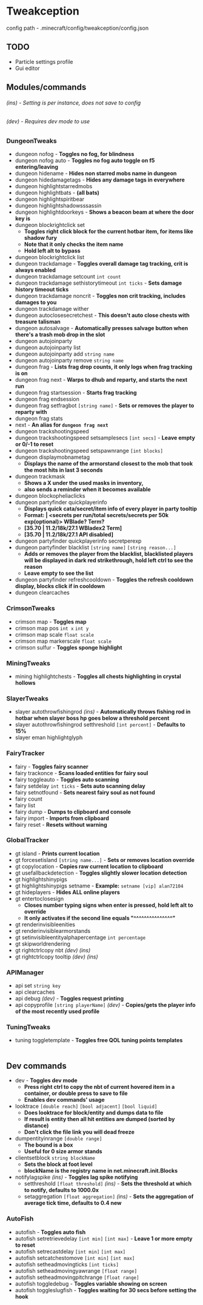 # Tweakception

config path - .minecraft/config/tweakception/config.json

## TODO
- Particle settings profile
- Gui editor

## Modules/commands

###### *(ins)* - Setting is per instance, does not save to config
###### *(dev)* - Requires dev mode to use

### DungeonTweaks
- dungeon nofog - **Toggles no fog, for blindness**
- dungeon nofog auto - **Toggles no fog auto toggle on f5 entering/leaving**
- dungeon hidename - **Hides non starred mobs name in dungeon**
- dungeon hidedamagetags - **Hides any damage tags in everywhere**
- dungeon highlightstarredmobs
- dungeon highlightbats - **(all bats)**
- dungeon highlightspiritbear
- dungeon highlightshadowsssassin
- dungeon highlightdoorkeys - **Shows a beacon beam at where the door key is**
- dungeon blockrightclick set
  - **Toggles right click block for the current hotbar item, for items like shadow fury**
  - **Note that it only checks the item name**
  - **Hold left alt to bypass**
- dungeon blockrightclick list
- dungeon trackdamage - **Toggles overall damage tag tracking, crit is always enabled**
- dungeon trackdamage setcount `int count`
- dungeon trackdamage sethistorytimeout `int ticks` - **Sets damage history timeout ticks**
- dungeon trackdamage noncrit - **Toggles non crit tracking, includes damages to you**
- dungeon trackdamage wither
- dungeon autoclosesecretchest - **This doesn't auto close chests with treasure talisman**
- dungeon autosalvage - **Automatically presses salvage button when there's a trash mob drop in the slot**
- dungeon autojoinparty
- dungeon autojoinparty list
- dungeon autojoinparty add `string name`
- dungeon autojoinparty remove `string name`
- dungeon frag - **Lists frag drop counts, it only logs when frag tracking is on**
- dungeon frag next - **Warps to dhub and reparty, and starts the next run**
- dungeon frag startsession - **Starts frag tracking**
- dungeon frag endsession
- dungeon frag setfragbot `[string name]` - **Sets or removes the player to reparty with**
- dungeon frag stats
- next - **An alias for `dungeon frag next`**
- dungeon trackshootingspeed
- dungeon trackshootingspeed setsamplesecs `[int secs]` - **Leave empty or 0/-1 to reset**
- dungeon trackshootingspeed setspawnrange `[int blocks]`
- dungeon displaymobnametag
  - **Displays the name of the armorstand closest to the mob that took the most hits in last 3 seconds**
- dungeon trackmask
  - **Shows a X under the used masks in inventory,**
  - **also sends a reminder when it becomes available**
- dungeon blockopheliaclicks
- dungeon partyfinder quickplayerinfo
  - **Displays quick cata/secret/item info of every player in party tooltip**
  - **Format: <cata> | <secrets per run/total secrets/secrets per 50k exp(optional)> WBlade? Term?**
  - **[35.70 | 11.2/18k/27.1 WBladex2 Term]**
  - **[35.70 | 11.2/18k/27.1 API disabled]** 
- dungeon partyfinder quickplayerinfo secretperexp
- dungeon partyfinder blacklist `[string name]` `[string reason...]`
  - **Adds or removes the player from the blacklist, blacklisted players will be displayed in dark red strikethrough, hold left ctrl to see the reason**
  - **Leave empty to see the list**
- dungeon partyfinder refreshcooldown - **Toggles the refresh cooldown display, blocks click if in cooldown**
- dungeon clearcaches
### CrimsonTweaks
- crimson map - **Toggles map**
- crimson map pos `int x` `int y`
- crimson map scale `float scale`
- crimson map markerscale `float scale`
- crimson sulfur - **Toggles sponge highlight**
### MiningTweaks
- mining highlightchests - **Toggles all chests highlighting in crystal hollows**
### SlayerTweaks
- slayer autothrowfishingrod *(ins)* - **Automatically throws fishing rod in hotbar when slayer boss hp goes below a threshold percent**
- slayer autothrowfishingrod setthreshold `[int percent]` - **Defaults to 15%**
- slayer eman highlightglyph
### FairyTracker
- fairy - **Toggles fairy scanner**
- fairy trackonce  - **Scans loaded entities for fairy soul**
- fairy toggleauto - **Toggles auto scanning**
- fairy setdelay `int ticks` - **Sets auto scanning delay**
- fairy setnotfound - **Sets nearest fairy soul as not found**
- fairy count
- fairy list
- fairy dump - **Dumps to clipboard and console**
- fairy import - **Imports from clipboard**
- fairy reset - **Resets without warning**
### GlobalTracker
- gt island - **Prints current location**
- gt forcesetisland `[string name...]` - **Sets or removes location override**
- gt copylocation - **Copies raw current location to clipboard**
- gt usefallbackdetection - **Toggles slightly slower location detection**
- gt highlightshinypigs
- gt highlightshinypigs setname - **Example:** `setname [vip] alan72104`
- gt hideplayers - **Hides ALL online players**
- gt entertoclosesign
  - **Closes number typing signs when enter is pressed, hold left alt to override**
  - **It only activates if the second line equals "^^^^^^^^^^^^^^^"**
- gt renderinvisibleenities
- gt renderinvisiblearmorstands
- gt setinvisibleentityalphapercentage `int percentage`
- gt skipworldrendering
- gt rightctrlcopy nbt *(dev)* *(ins)*
- gt rightctrlcopy tooltip *(dev)* *(ins)*
### APIManager
- api set `string key`
- api clearcaches
- api debug *(dev)* - **Toggles request printing**
- api copyprofile `[string playerName]` *(dev)* - **Copies/gets the player info of the most recently used profile**
### TuningTweaks
- tuning toggletemplate - **Toggles free QOL tuning points templates**
<br> </br>
## Dev commands
- dev - **Toggles dev mode**
  - **Press right ctrl to copy the nbt of current hovered item in a container, or double press to save to file**
  - **Enables dev commands' usage**
- looktrace `[double reach]` `[bool adjacent]` `[bool liquid]` 
  - **Does looktrace for block/entity and dumps data to file**
  - **If result is entity then all hit entities are dumped (sorted by distance)**
  - **Don't click the file link you will dead freeze**
- dumpentityinrange `[double range]`
  - **The bound is a box** 
  - **Useful for 0 size armor stands**
- clientsetblock `string blockName`
  - **Sets the block at foot level**
  - **blockName is the registry name in net.minecraft.init.Blocks**
- notifylagspike *(ins)* - **Toggles lag spike notifying**
  - setthreshold `[float threshold]` *(ins)* - **Sets the threshold at which to notify, defaults to 1000.0x**
  - setaggregation `[float aggregation]` *(ins)* - **Sets the aggregation of average tick time, defaults to 0.4 new**
### AutoFish
- autofish - **Toggles auto fish**
- autofish setretrievedelay `[int min]` `[int max]` - **Leave 1 or more empty to reset**
- autofish setrecastdelay `[int min]` `[int max]`
- autofish setcatchestomove `[int min]` `[int max]`
- autofish setheadmovingticks `[int ticks]`
- autofish setheadmovingyawrange `[float range]`
- autofish setheadmovingpitchrange `[float range]`
- autofish toggledebug - **Toggles variable showing on screen**
- autofish toggleslugfish - **Toggles waiting for 30 secs before setting the hook**